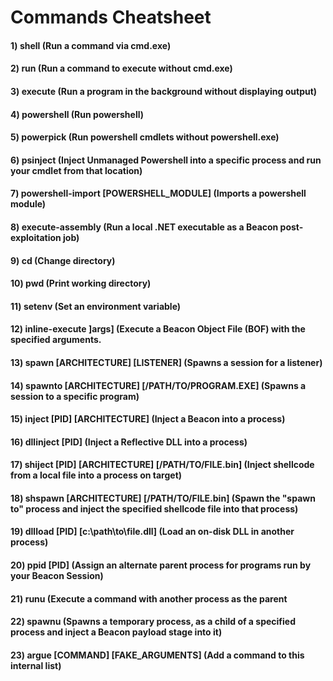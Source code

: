 # Commands Cheatsheet

#### 1) shell (Run a command via cmd.exe)

#### 2) run (Run a command to execute without cmd.exe)

#### 3) execute (Run a program in the background without displaying output)

#### 4) powershell (Run powershell)

#### 5) powerpick (Run powershell cmdlets without powershell.exe)

#### 6) psinject (Inject Unmanaged Powershell into a specific process and run your cmdlet from that location)

#### 7) powershell-import [POWERSHELL_MODULE] (Imports a powershell module)

#### 8) execute-assembly (Run a local .NET executable as a Beacon post-exploitation job)

#### 9) cd (Change directory)

#### 10) pwd (Print working directory)

#### 11) setenv (Set an environment variable)

#### 12) inline-execute ]args] (Execute a Beacon Object File (BOF) with the specified arguments.

#### 13) spawn [ARCHITECTURE] [LISTENER] (Spawns a session for a listener) 

#### 14) spawnto [ARCHITECTURE] [/PATH/TO/PROGRAM.EXE] (Spawns a session to a specific program)

#### 15) inject [PID] [ARCHITECTURE] (Inject a Beacon into a process)

#### 16) dllinject [PID] (Inject a Reflective DLL into a process)

#### 17) shiject [PID] [ARCHITECTURE] [/PATH/TO/FILE.bin] (Inject shellcode from a local file into a process on target)

#### 18) shspawn [ARCHITECTURE] [/PATH/TO/FILE.bin] (Spawn the "spawn to" process and inject the specified shellcode file into that process)

#### 19) dllload [PID] [c:\path\to\file.dll] (Load an on-disk DLL in another process)

#### 20) ppid [PID] (Assign an alternate parent process for programs run by your Beacon Session)

#### 21) runu (Execute a command with another process as the parent

#### 22) spawnu (Spawns a temporary process, as a child of a specified process and inject a Beacon payload stage into it)

#### 23) argue [COMMAND] [FAKE_ARGUMENTS] (Add a command to this internal list)
